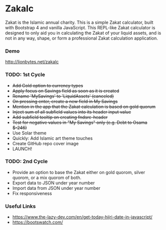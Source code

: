 # Zakalc
Zakat is the Islamic annual charity. This is a simple Zakat  calculator, built with Bootstrap 4 and vanilla JavaScript. This REPL-like Zakat calculator is designed to only aid you in calculating the Zakat of your liquid assets, and is not in any way, shape, or form a professional Zakat calculation application.

### Demo
http://lionbytes.net/zakalc

### TODO: 1st Cycle
- ~~Add Gold option to currency types~~
- ~~Apply focus on Savings field as soon as it is created~~
- ~~Rename 'MySavings' to 'LiquidAssets' (canceled)~~
- ~~On pressing enter, create a new field in My Savings~~
- ~~Mention in the app that the Zakat calculation is based on gold quorum~~
- ~~Inject sum of all subfield values into its header input value~~
- ~~Add subfield tooltip on creating fndsrc-header~~
- ~~Test for negative values in "My Savings" only (e.g. Debt to Osama $-246)~~
- Use Solar theme
- Quickly: Add Islamic art theme touches
- Create GitHub repo cover image
- LAUNCH!

### TODO: 2nd Cycle
- Provide an option to base the Zakat either on gold quorom, silver quorom, or a mix quorom of both.
- Export data to JSON under year number
- Import data from JSON under year number
- Fix responsiveness

### Useful Links
- https://www.the-lazy-dev.com/en/get-today-hijri-date-in-javascript/
- https://bootswatch.com/
